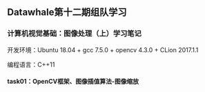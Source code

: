 ## Datawhale第十二期组队学习

### 计算机视觉基础：图像处理（上）学习笔记

开发环境：Ubuntu 18.04 + gcc 7.5.0 + opencv 4.3.0 + CLion 2017.1.1

编程语言：C++11

#### task01：OpenCV框架、图像插值算法-图像缩放